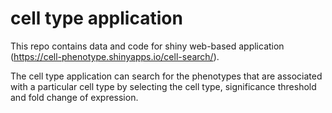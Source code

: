 # cell type application
This repo contains data and code for shiny web-based application (https://cell-phenotype.shinyapps.io/cell-search/).

The cell type application can search for the phenotypes that are associated with a particular cell type by selecting the cell type, significance threshold and fold change of expression.

